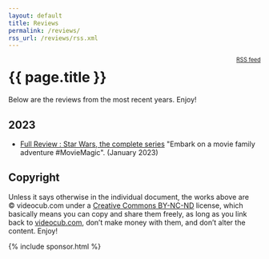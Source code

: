 ```yaml
---
layout: default
title: Reviews
permalink: /reviews/
rss_url: /reviews/rss.xml
---
```

<div style="float: right; font-size: 80%;">
<a href="/reviews/rss.xml">RSS feed</a>
</div>

# {{ page.title }}

Below are the reviews from the most recent years. Enjoy!

<h2 id="2023">2023</h2>

* [Full Review : Star Wars, the complete series](/reviews/2023-01-star-wars-series/) "Embark on a movie family adventure #MovieMagic". (January 2023)

## Copyright

Unless it says otherwise in the individual document, the works above are &copy;&nbsp;videocub.com&nbsp;under a [Creative Commons BY-NC-ND](http://creativecommons.org/licenses/by-nc-nd/3.0/) license, which basically means you can copy and share them freely, as long as you link back to [videocub.com](https://videocub.com/), don&rsquo;t make money with them, and don&rsquo;t alter the content. Enjoy!


{% include sponsor.html %}
